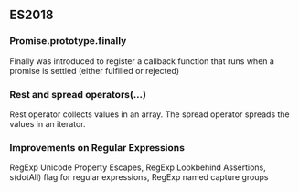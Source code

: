 ## ES2018

### Promise.prototype.finally
Finally was introduced to register a callback function that runs when a promise is settled (either fulfilled or rejected)

### Rest and spread operators(...)
Rest operator collects values in an array. The spread operator spreads the values in an iterator.

### Improvements on Regular Expressions
RegExp Unicode Property Escapes, RegExp Lookbehind Assertions, s(dotAll) flag for regular expressions, RegExp named capture groups
